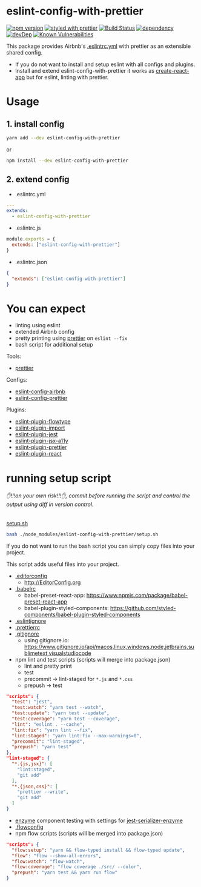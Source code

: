 # eslint-config-with-prettier

[![npm version](https://img.shields.io/npm/v/eslint-config-with-prettier.svg?style=flat)](https://www.npmjs.com/package/eslint-config-with-prettier) [![styled with prettier](https://img.shields.io/badge/styled_with-prettier-ff69b4.svg)](https://github.com/prettier/prettier) [![Build Status](https://travis-ci.org/marcelmokos/eslint-config-with-prettier.svg?branch=master)](https://travis-ci.org/marcelmokos/eslint-config-with-prettier) [![dependency](https://david-dm.org/marcelmokos/eslint-config-with-prettier/status.svg)](https://david-dm.org/marcelmokos/eslint-config-with-prettier) [![devDep](https://david-dm.org/marcelmokos/eslint-config-with-prettier/dev-status.svg)](https://david-dm.org/marcelmokos/eslint-config-with-prettier?type=dev)
[![Known Vulnerabilities](https://snyk.io/test/github/marcelmokos/eslint-config-with-prettier/badge.svg)](https://snyk.io/test/github/marcelmokos/eslint-config-with-prettier) 

This package provides Airbnb's [.eslintrc.yml](https://github.com/marcelmokos/eslint-config-with-prettier/blob/master/.eslintrc.yml) with prettier as an extensible shared config.


- If you do not want to install and setup eslint with all configs and plugins. 
- Install and extend eslint-config-with-prettier it works as [create-react-app](https://github.com/facebookincubator/create-react-app) but for eslint, linting with prettier.

# Usage

## 1. install config
```bash
yarn add --dev eslint-config-with-prettier
```
or
```bash
npm install --dev eslint-config-with-prettier
```

## 2. extend config
- .eslintrc.yml
```yaml
---
extends:
  - eslint-config-with-prettier
```

- .eslintrc.js
```js
module.exports = {
  extends: ["eslint-config-with-prettier"]
}
```

- .eslintrc.json
```json
{
  "extends": ["eslint-config-with-prettier"]
}
```

# You can expect
- linting using eslint
- extended Airbnb config
- pretty printing using [prettier](https://www.npmjs.com/package/prettier) on `eslint --fix`
- bash script for additional setup 

Tools:
  - [prettier](https://www.npmjs.com/package/prettier)
  
Configs:
  - [eslint-config-airbnb](https://www.npmjs.com/package/eslint-config-airbnb)
  - [eslint-config-prettier](https://www.npmjs.com/package/eslint-config-prettier)
  
Plugins: 
  - [eslint-plugin-flowtype](https://www.npmjs.com/package/eslint-plugin-flowtype)
  - [eslint-plugin-import](https://www.npmjs.com/package/eslint-plugin-import)
  - [eslint-plugin-jest](https://www.npmjs.com/package/eslint-plugin-jest)
  - [eslint-plugin-jsx-a11y](https://www.npmjs.com/package/eslint-plugin-jsx-a11y)
  - [eslint-plugin-prettier](https://www.npmjs.com/package/eslint-plugin-prettier)
  - [eslint-plugin-react](https://www.npmjs.com/package/eslint-plugin-react)



# running setup script
###### ✋!!!on your own risk!!!✋, commit before running the script and control the output using diff in version control.

[setup.sh](https://github.com/marcelmokos/eslint-config-with-prettier/blob/master/setup.sh)
```bash
bash ./node_modules/eslint-config-with-prettier/setup.sh
```
If you do not want to run the bash script you can simply copy files into your project.

This script adds useful files into your project. 
- [.editorconfig](https://github.com/marcelmokos/eslint-config-with-prettier/blob/master/.editorconfig) 
  - http://EditorConfig.org
- [.babelrc](https://github.com/marcelmokos/eslint-config-with-prettier/blob/master/.babelrc)
  - babel-preset-react-app: https://www.npmjs.com/package/babel-preset-react-app
  - babel-plugin-styled-components: https://github.com/styled-components/babel-plugin-styled-components
- [.eslintignore](https://github.com/marcelmokos/eslint-config-with-prettier/blob/master/.eslintignore)
- [.prettierrc](https://github.com/marcelmokos/eslint-config-with-prettier/blob/master/.prettierrc)
- [.gitignore](https://github.com/marcelmokos/eslint-config-with-prettier/blob/master/.gitignore)
  - using gitignore.io: https://www.gitignore.io/api/macos,linux,windows,node,jetbrains,sublimetext,visualstudiocode
- npm lint and test scripts (scripts will merge into package.json)
  - lint and pretty print
  - test
  - precommit -> lint-staged for `*.js` and `*.css`
  - prepush -> test
```json
"scripts": {
  "test": "jest",
  "test:watch": "yarn test --watch",
  "test:update": "yarn test --update",
  "test:coverage": "yarn test --coverage",
  "lint": "eslint . --cache",
  "lint:fix": "yarn lint --fix",
  "lint:staged": "yarn lint:fix --max-warnings=0",
  "precommit": "lint-staged",
  "prepush": "yarn test"
},
"lint-staged": {
  "*.{js,jsx}": [
    "lint:staged",
    "git add"
  ],
  "*.{json,css}": [
    "prettier --write",
    "git add"
  ]
}
```
- [enzyme](https://www.npmjs.com/package/enzyme) component testing with settings for [jest-serializer-enzyme](https://www.npmjs.com/package/jest-serializer-enzyme)
- [.flowconfig](https://github.com/marcelmokos/eslint-config-with-prettier/blob/master/.flowconfig)
- npm flow scripts (scripts will be merged into package.json)
```json
"scripts": {
  "flow:setup": "yarn && flow-typed install && flow-typed update",
  "flow": "flow --show-all-errors",
  "flow:watch": "flow-watch",
  "flow:coverage": "flow coverage ./src/ --color",
  "prepush": "yarn test && yarn run flow"
}
```
